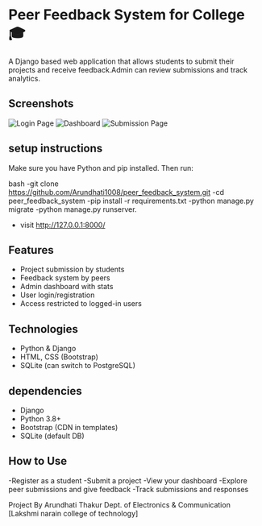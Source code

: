 # Peer Feedback System for College 🎓
A Django based web application that allows students to submit their projects and receive feedback.Admin can review submissions and track analytics.

## Screenshots


![Login Page](images/login%20page/Screenshot%20(27)(1).png)
![Dashboard](images/dashboard/Screenshot%20(28)(1).png)
![Submission Page](images/submission%20page/Screenshot%20(30)(1).png)


## setup instructions
Make sure you have Python and pip installed. Then run:

bash
-git clone https://github.com/Arundhati1008/peer_feedback_system.git
-cd peer_feedback_system
-pip install -r requirements.txt
-python manage.py migrate
-python manage.py runserver.
- visit http://127.0.0.1:8000/ 



## Features
- Project submission by students
- Feedback system by peers
- Admin dashboard with stats
- User login/registration
- Access restricted to logged-in users

## Technologies
- Python & Django
- HTML, CSS (Bootstrap)
- SQLite (can switch to PostgreSQL)

 ## dependencies  
 - Django
 - Python 3.8+
 - Bootstrap (CDN in templates)
 - SQLite (default DB)

 ## How to Use
-Register as a student
-Submit a project
-View your dashboard
-Explore peer submissions and give feedback
-Track submissions and responses



Project By
Arundhati Thakur
Dept. of Electronics & Communication
[Lakshmi narain college of technology]
